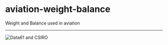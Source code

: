 # aviation-weight-balance

Weight and Balance used in aviation

----

![Data61 and CSIRO](http://i.imgur.com/0h9dFhl.png)

